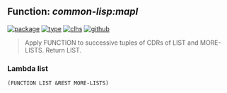 ## Function: ***common-lisp:mapl***
[![package](https://img.shields.io/badge/Package-COMMON--LISP-5f9ea0.svg?style=social&colorA=999999)](../) [![type](https://img.shields.io/badge/Type-Function-5f9ea0.svg?style=social&colorA=999999)](../#function) [![clhs](https://img.shields.io/badge/CLHS-MAPL-5f9ea0.svg?style=social&colorA=999999)](http://www.lispworks.com/documentation/HyperSpec/Body/f_mapc_.htm) [![github](https://img.shields.io/badge/GitHub-View_the_source-5f9ea0.svg?style=social&colorA=999999&logo=github)](https://github.com/sbcl/sbcl/blob/master/src/code/list.lisp/) 

> Apply FUNCTION to successive tuples of CDRs of LIST and MORE-LISTS.
> Return LIST.

### Lambda list
```
(FUNCTION LIST &REST MORE-LISTS)
```
